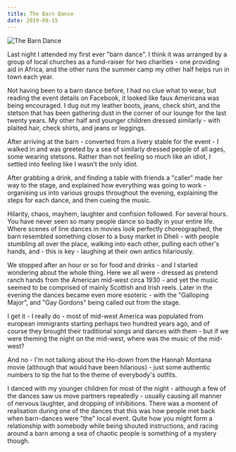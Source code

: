 ```yaml
---
title: The Barn Dance
date: 2019-09-15
---
```


![The Barn Dance](https://source.unsplash.com/di8ognBauG0/1600x900)

Last night I attended my first ever "barn dance". I think it was arranged by a group of local churches as a fund-raiser for two charities - one providing aid in Africa, and the other runs the summer camp my other half helps run in town each year.

Not having been to a barn dance before, I had no clue what to wear, but reading the event details on Facebook, it looked like faux Americana was being encouraged. I dug out my leather boots, jeans, check shirt, and the stetson that has been gathering dust in the corner of our lounge for the last twenty years. My other half and younger children dressed similarly - with plaited hair, check shirts, and jeans or leggings.

After arriving at the barn - converted from a livery stable for the event - I walked in and was greeted by a sea of similarly dressed people of all ages, some wearing stetsons. Rather than not feeling so much like an idiot, I settled into feeling like I wasn't the only idiot.

After grabbing a drink, and finding a table with friends a "caller" made her way to the stage, and explained how everything was going to work - organising us into various groups throughout the evening, explaining the steps for each dance, and then cueing the music.

Hilarity, chaos, mayhem, laughter and confision followed. For several hours. You have never seen so many people dance so badly in your entire life. Where scenes of line dances in movies look perfectly choreographed, the barn resembled something closer to a busy market in Dheli - with people stumbling all over the place, walking into each other, pulling each other's hands, and - this is key - laughing at their own antics hilariously.

We stopped after an hour or so for food and drinks - and I started wondering about the whole thing. Here we all were - dressed as pretend ranch hands from the American mid-west circa 1930 - and yet the music seemed to be comprised of mainly Scottish and Irish reels. Later in the evening the dances became even more esoteric - with the "Galloping Major", and "Gay Gordons" being called out from the stage.

I get it - I really do - most of mid-west America was populated from european immigrants starting perhaps two hundred years ago, and of course they brought their traditional songs and dances with them - but if we were theming the night on the mid-west, where was the music of the mid-west?

And no - I'm not talking about the Ho-down from the Hannah Montana movie (although that would have been hilarious) - just some authentic numbers to tip the hat to the theme of everybody's outfits.

I danced with my younger children for most of the night - although a few of the dances saw us move partners repeatedly - usually causing all manner of nervous laughter, and dropping of inhibitions. There was a moment of realisation during one of the dances that this was how people met back when barn-dances were "the" local event. Quite how you might form a relationship with somebody while being shouted instructions, and racing around a barn among a sea of chaotic people is something of a mystery though.